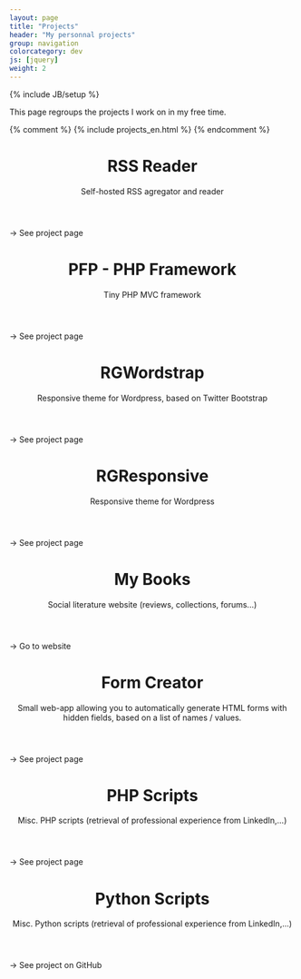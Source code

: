 ```yaml
---
layout: page
title: "Projects"
header: "My personnal projects"
group: navigation
colorcategory: dev
js: [jquery]
weight: 2
---
```

{% include JB/setup %}

This page regroups the projects I work on in my free time.

{% comment %}
{% include projects_en.html %}
{% endcomment %}

<div class="row-fluid">
	<div class="span4 box-project" data-href="{{ HOME_PATH }}projects/rss-reader/">
		<header>
			<h1>RSS Reader</h1>
			<div class="description">Self-hosted RSS agregator and reader</div>
		</header>
		<div class="link">&rarr; See project page</div>
	</div>
	<div class="span4 box-project" data-href="{{ HOME_PATH }}projects/pfp/">
		<header>
			<h1>PFP - PHP Framework</h1>
			<div class="description">Tiny PHP MVC framework</div>
		</header>
		<div class="link">&rarr; See project page</div>
	</div>
	<div class="span4 box-project" data-href="{{ HOME_PATH }}projects/rgwordstrap/">
		<header>
			<h1>RGWordstrap</h1>
			<div class="description">Responsive theme for Wordpress, based on Twitter Bootstrap</div>
		</header>
		<div class="link">&rarr; See project page</div>
	</div>	
</div>
<div class="row-fluid">
	<div class="span4 box-project" data-href="{{ HOME_PATH }}projects/rgresponsive/">
		<header>
			<h1>RGResponsive</h1>
			<div class="description">Responsive theme for Wordpress</div>
		</header>
		<div class="link">&rarr; See project page</div>
	</div>
	<div class="span4 box-project" data-href="http://mybooks.remyg.fr/home">
		<header>
			<h1>My Books</h1>
			<div class="description">Social literature website (reviews, collections, forums...)</div>
		</header>
		<div class="link">&rarr; Go to website</div>
	</div>
	<div class="span4 box-project" data-href="{{ HOME_PATH }}projects/formcreator">
		<header>
			<h1>Form Creator</h1>
			<div class="description">Small web-app allowing you to automatically generate HTML forms with hidden fields, based on a list of names / values.</div>
		</header>
		<div class="link">&rarr; See project page</div>
	</div>	
</div>
<div class="row-fluid">
	<div class="span4 box-project" data-href="{{ HOME_PATH }}projects/phpscripts/">
		<header>
			<h1>PHP Scripts</h1>
			<div class="description">Misc. PHP scripts (retrieval of professional experience from LinkedIn,...)</div>
		</header>
		<div class="link">&rarr; See project page</div>
	</div>
	<div class="span4 box-project" data-href="https://github.com/RemyG/PythonScripts">
		<header>
			<h1>Python Scripts</h1>
			<div class="description">Misc. Python scripts (retrieval of professional experience from LinkedIn,...)</div>
		</header>
		<div class="link">&rarr; See project on GitHub</div>
	</div>
</div>

<script type="text/javascript">
$(document).ready(function() {
	var i = 0;
	$('.box-project').each(function() {
		//$(this).addClass('color-' + Math.round(Math.random()*5));
		$(this).addClass('color-' + i);
		i = i + 1;
		i = i % 6;
	});
});
$('.box-project').click(function() {
    window.location.href = $(this).data('href');
});
$('.box-project').hover(
    function () {
        $(this).find('.link').slideDown(300);
    },
    function () {
        $(this).find('.link').slideUp(200);
    }
);
</script>